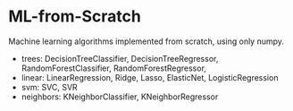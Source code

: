 # ML-from-Scratch
Machine learning algorithms implemented from scratch, using only numpy.

* trees: DecisionTreeClassifier, DecisionTreeRegressor, RandomForestClassifier, RandomForestRegressor, 
* linear: LinearRegression, Ridge, Lasso, ElasticNet, LogisticRegression
* svm: SVC, SVR
* neighbors: KNeighborClassifier, KNeighborRegressor


